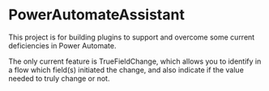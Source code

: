 # PowerAutomateAssistant

This project is for building plugins to support and overcome some current deficiencies in Power Automate.

The only current feature is TrueFieldChange, which allows you to identify in a flow which field(s) initiated the change, and also indicate if the value needed to truly change or not.
